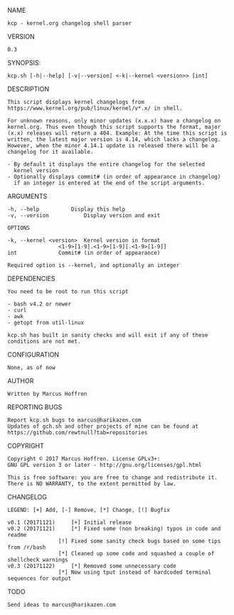 NAME

	kcp - kernel.org changelog shell parser

VERSION

	0.3

SYNOPSIS:

	kcp.sh [-h|--help] [-v|--version] <-k|--kernel <version>> [int]

DESCRIPTION

	This script displays kernel changelogs from
	https://www.kernel.org/pub/linux/kernel/v*.x/ in shell.

	For unknown reasons, only minor updates (x.x.x) have a changelog on
	kernel.org. Thus even though this script supports the format, major
	(x.x) releases will return a 404. Example: At the time this script is
	written, the latest major version is 4.14, which lacks a changelog.
	However, when the minor 4.14.1 update is released there will be a
	changelog for it available.

	- By default it displays the entire changelog for the selected
	  kernel version
	- Optionally displays commit# (in order of appearance in changelog)
	  if an integer is entered at the end of the script arguments.

ARGUMENTS

	-h, --help			Display this help
	-v, --version			Display version and exit

	OPTIONS

	-k, --kernel <version>	Kernel version in format
					<1-9>[1-9].<1-9>[1-9][.<1-9>[1-9]]
	int				Commit# (in order of appearance)

	Required option is --kernel, and optionally an integer

DEPENDENCIES

	You need to be root to run this script

	- bash v4.2 or newer
	- curl
	- awk
	- getopt from util-linux

	kcp.sh has built in sanity checks and will exit if any of these
	conditions are not met.

CONFIGURATION

	None, as of now

AUTHOR

	Written by Marcus Hoffren

REPORTING BUGS

	Report kcp.sh bugs to marcus@harikazen.com
	Updates of gch.sh and other projects of mine can be found at
	https://github.com/rewtnull?tab=repositories

COPYRIGHT

	Copyright © 2017 Marcus Hoffren. License GPLv3+:
	GNU GPL version 3 or later - http://gnu.org/licenses/gpl.html

	This is free software: you are free to change and redistribute it.
	There is NO WARRANTY, to the extent permitted by law.

CHANGELOG

	LEGEND: [+] Add, [-] Remove, [*] Change, [!] Bugfix

	v0.1 (20171121)		[+] Initial release
	v0.2 (20171121)		[*] Fixed some (non breaking) typos in code and readme
					[!] Fixed some sanity check bugs based on some tips from /r/bash
					[*] Cleaned up some code and squashed a couple of shellcheck warnings
	v0.3 (20171122)		[*] Removed some unnecessary code
					[*] Now using tput instead of hardcoded terminal sequences for output

TODO

	Send ideas to marcus@harikazen.com
